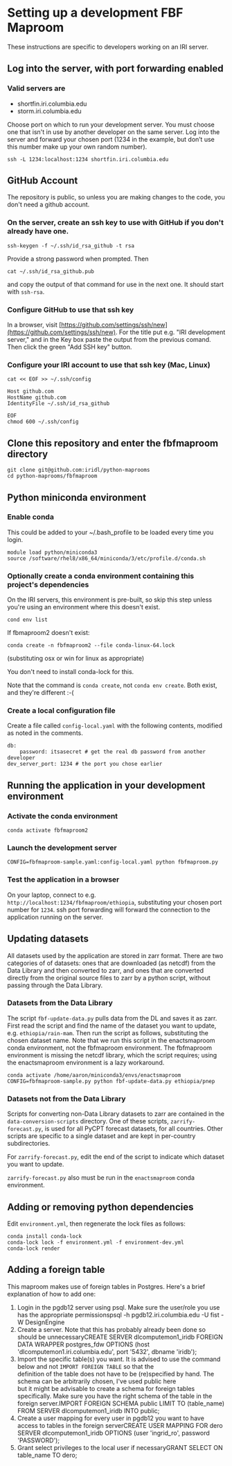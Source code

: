 # Setting up a development FBF Maproom

These instructions are specific to developers working on an IRI server.

## Log into the server, with port forwarding enabled

### Valid servers are

- shortfin.iri.columbia.edu
- storm.iri.columbia.edu

Choose port on which to run your development server. You must choose one that isn't in use by another developer on the same server. Log into the server and forward your chosen port (1234 in the example, but don’t use this number make up your own random number).

```
ssh -L 1234:localhost:1234 shortfin.iri.columbia.edu
```

## GitHub Account

The repository is public, so unless you are making changes to the code, you don't need a github account.

### On the server, create an ssh key to use with GitHub if you don't already have one.

```
ssh-keygen -f ~/.ssh/id_rsa_github -t rsa
```

Provide a strong password when prompted. Then

```
cat ~/.ssh/id_rsa_github.pub
```

and copy the output of that command for use in the next one. It should start with `ssh-rsa`.

### Configure GitHub to use that ssh key

In a browser, visit [https://github.com/settings/ssh/new](https://github.com/settings/ssh/new). For the title put e.g. "IRI development server," and in the Key box paste the output from the previous comand. Then click the green "Add SSH key" button.

### Configure your IRI account to use that ssh key (Mac, Linux)

```
cat << EOF >> ~/.ssh/config

Host github.com
HostName github.com
IdentityFile ~/.ssh/id_rsa_github

EOF
chmod 600 ~/.ssh/config
```

## Clone this repository and enter the fbfmaproom directory

```
git clone git@github.com:iridl/python-maprooms
cd python-maprooms/fbfmaproom
```

## Python miniconda environment

### Enable conda

This could be added to your ~/.bash_profile to be loaded every time you login.

```
module load python/miniconda3
source /software/rhel8/x86_64/miniconda/3/etc/profile.d/conda.sh
```

### Optionally create a conda environment containing this project's dependencies

On the IRI servers, this environment is pre-built, so skip this step unless you're using an environment where this doesn't exist.

```
cond env list
```

If fbmaproom2 doesn't exist:

```
conda create -n fbfmaproom2 --file conda-linux-64.lock
```

(substituting osx or win for linux as appropriate)

You don't need to install conda-lock for this.

Note that the command is `conda create`, not `conda env create`. Both exist, and they're different :-(

### Create a local configuration file

Create a file called `config-local.yaml` with the following contents, modified as noted in the comments.

```
db:
    password: itsasecret # get the real db password from another developer
dev_server_port: 1234 # the port you chose earlier
```

## Running the application in your development environment

### Activate the conda environment

```
conda activate fbfmaproom2
```

### Launch the development server

```
CONFIG=fbfmaproom-sample.yaml:config-local.yaml python fbfmaproom.py
```

### Test the application in a browser

On your laptop, connect to e.g. `http://localhost:1234/fbfmaproom/ethiopia`, substituting your chosen port number for `1234`. ssh port forwarding will forward the connection to the application running on the server.

## Updating datasets

All datasets used by the application are stored in zarr format. There are two categories of of datasets: ones that are downloaded (as netcdf) from the Data Library and then converted to zarr, and ones that are converted directly from the original source files to zarr by a python script, without passing through the Data Library.

### Datasets from the Data Library

The script `fbf-update-data.py` pulls data from the DL and saves it as zarr. First read the script and find the name of the dataset you want to update, e.g. `ethiopia/rain-mam`. Then run the script as follows, substituting the chosen dataset name. Note that we run this script in the enactsmaproom conda environment, not the fbfmaproom environment. The fbfmaproom environment is missing the netcdf library, which the script requires; using the enactsmaproom environment is a lazy workaround.

```
conda activate /home/aaron/miniconda3/envs/enactsmaproom
CONFIG=fbfmaproom-sample.py python fbf-update-data.py ethiopia/pnep
```

### Datasets not from the Data Library

Scripts for converting non-Data Library datasets to zarr are contained in the `data-conversion-scripts` directory. One of these scripts, `zarrify-forecast.py`, is used for all PyCPT forecast datasets, for all countries. Other scripts are specific to a single dataset and are kept in per-country subdirectories.

For `zarrify-forecast.py`, edit the end of the script to indicate which dataset you want to update.

`zarrify-forecast.py` also must be run in the `enactsmaproom` conda environment.

## Adding or removing python dependencies

Edit `environment.yml`, then regenerate the lock files as follows:

```
conda install conda-lock
conda-lock lock -f environment.yml -f environment-dev.yml
conda-lock render
```

## Adding a foreign table

This maproom makes use of foreign tables in Postgres. Here's a brief explanation of how to add one:

1.  Login in the pgdb12 server using psql. Make sure the user/role you use has the appropriate permissionspsql -h pgdb12.iri.columbia.edu -U fist -W DesignEngine
2.  Create a server. Note that this has probably already been done so should be unnecessaryCREATE SERVER dlcomputemon1\_iridb FOREIGN DATA WRAPPER postgres\_fdw OPTIONS (host 'dlcomputemon1.iri.columbia.edu', port '5432', dbname 'iridb');
3.  Import the specific table(s) you want. It is advised to use the command below and not `IMPORT FOREIGN TABLE` so that the  
    definition of the table does not have to be (re)specified by hand. The schema can be arbitrarily chosen, I've used public here  
    but it might be advisable to create a schema for foreign tables specifically. Make sure you have the right schema of the table in the foreign server.IMPORT FOREIGN SCHEMA public LIMIT TO (table\_name) FROM SERVER dlcomputemon1\_iridb INTO public;
4.  Create a user mapping for every user in pgdb12 you want to have access to tables in the foreign serverCREATE USER MAPPING FOR dero SERVER dlcomputemon1\_iridb OPTIONS (user 'ingrid\_ro', password 'PASSWORD');
5.  Grant select privileges to the local user if necessaryGRANT SELECT ON table\_name TO dero;